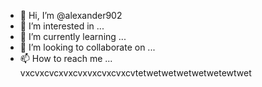 - 👋 Hi, I’m @alexander902
- 👀 I’m interested in ...
- 🌱 I’m currently learning ...
- 💞️ I’m looking to collaborate on ...
- 📫 How to reach me ...
vxcvxcvcxvxcvxvxcvxcvxcvtetwetwetwetwetwetewtwet
<!---
alexander902/alexander902 is a ✨ special ✨ repository because its `README.md` (this file) appears on your GitHub profile.
You can click the Preview link to take a look at your changes.
--->
